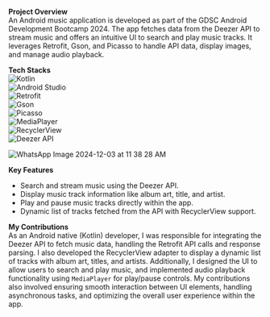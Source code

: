 **Project Overview**  
An Android music application is developed as part of the GDSC Android Development Bootcamp 2024. The app fetches data from the Deezer API to stream music and offers an intuitive UI to search and play music tracks. It leverages Retrofit, Gson, and Picasso to handle API data, display images, and manage audio playback.

**Tech Stacks**  
![Kotlin](https://img.shields.io/badge/Kotlin-7F52FF?style=flat&logo=kotlin&logoColor=white)  
![Android Studio](https://img.shields.io/badge/Android%20Studio-3DDC84?style=flat&logo=androidstudio&logoColor=white)  
![Retrofit](https://img.shields.io/badge/Retrofit-2E7D32?style=flat&logo=retrofit&logoColor=white)  
![Gson](https://img.shields.io/badge/Gson-4A97B8?style=flat&logo=gson&logoColor=white)  
![Picasso](https://img.shields.io/badge/Picasso-31A8FF?style=flat&logo=picasso&logoColor=white)  
![MediaPlayer](https://img.shields.io/badge/MediaPlayer-FF5722?style=flat&logo=android&logoColor=white)  
![RecyclerView](https://img.shields.io/badge/RecyclerView-00796B?style=flat&logo=android&logoColor=white)  
![Deezer API](https://img.shields.io/badge/Deezer%20API-00A7E1?style=flat&logo=deezer&logoColor=white)

![WhatsApp Image 2024-12-03 at 11 38 28 AM](https://github.com/user-attachments/assets/67450252-09f0-4638-ba3f-bdc70fc17f80)

**Key Features**  
- Search and stream music using the Deezer API.  
- Display music track information like album art, title, and artist.  
- Play and pause music tracks directly within the app.  
- Dynamic list of tracks fetched from the API with RecyclerView support.

**My Contributions**  
As an Android native (Kotlin) developer, I was responsible for integrating the Deezer API to fetch music data, handling the Retrofit API calls and response parsing. I also developed the RecyclerView adapter to display a dynamic list of tracks with album art, titles, and artists. Additionally, I designed the UI to allow users to search and play music, and implemented audio playback functionality using `MediaPlayer` for play/pause controls. My contributions also involved ensuring smooth interaction between UI elements, handling asynchronous tasks, and optimizing the overall user experience within the app.
